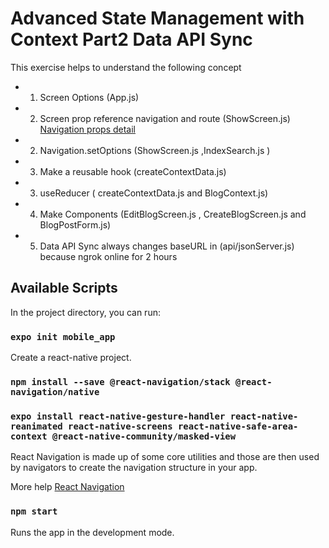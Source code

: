 # Advanced State Management with Context Part2 Data API Sync

This exercise helps to understand the following concept

- 1. Screen Options (App.js)
- 2. Screen prop reference navigation and route (ShowScreen.js) [Navigation props detail](https://reactnavigation.org/docs/navigation-prop/)
- 2. Navigation.setOptions (ShowScreen.js ,IndexSearch.js )
- 3. Make a reusable hook (createContextData.js)
- 3. useReducer ( createContextData.js and BlogContext.js)
- 4. Make Components (EditBlogScreen.js , CreateBlogScreen.js and BlogPostForm.js)
- 5. Data API Sync always changes baseURL in (api/jsonServer.js) because ngrok online for 2 hours

## Available Scripts

In the project directory, you can run:

### `expo init mobile_app`

Create a react-native project.

### `npm install --save @react-navigation/stack @react-navigation/native`

### `expo install react-native-gesture-handler react-native-reanimated react-native-screens react-native-safe-area-context @react-native-community/masked-view`

React Navigation is made up of some core utilities and those are then used by navigators to create the navigation structure in your app.

More help [React Navigation](https://reactnavigation.org/docs/getting-started)

### `npm start`

Runs the app in the development mode.<br />

